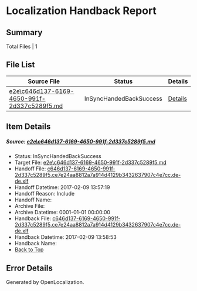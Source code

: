 # <a name='report-top'></a> Localization Handback Report

## Summary
 Total Files | 1

## File List
 Source File | Status | Details 
 ----------- | ------ | ------- 
 [e2e\c646d137-6169-4650-991f-2d337c5289f5.md](https://github.com/OpenLocalizationTestOrg/ol-test0/blob/a072feab344118faf8bc8e6a6507da2c56498f26/e2e/c646d137-6169-4650-991f-2d337c5289f5.md) | InSyncHandedBackSuccess | [Details](#d8851d66bb09eddd13be51fde91f31b6daa5b36b1)

## Item Details
##### <a name='d8851d66bb09eddd13be51fde91f31b6daa5b36b1'></a> Source: [e2e\c646d137-6169-4650-991f-2d337c5289f5.md](https://github.com/OpenLocalizationTestOrg/ol-test0/blob/a072feab344118faf8bc8e6a6507da2c56498f26/e2e/c646d137-6169-4650-991f-2d337c5289f5.md)
* Status: InSyncHandedBackSuccess
* Target File: [e2e\c646d137-6169-4650-991f-2d337c5289f5.md](https://github.com/OpenLocalizationTestOrg/ol-test0-dede/blob/d305e3209b469b3ff81d9d71aeb08c02f9e90732/e2e/c646d137-6169-4650-991f-2d337c5289f5.md)
* Handoff File: [c646d137-6169-4650-991f-2d337c5289f5.ce7e24aa8812a7a914d4129b3432637907c4e7cc.de-de.xlf](https://github.com/OpenLocalizationTestOrg/ol-test0-handoff/blob/9003898b03a2ea9f1966b60e5e4c1d897ef328b4/ol-handoff/OpenLocalizationTestOrg/ol-test0-dede/shujia/ht/c646d137-6169-4650-991f-2d337c5289f5.ce7e24aa8812a7a914d4129b3432637907c4e7cc.de-de.xlf)
* Handoff Datetime: 2017-02-09 13:57:19
* Handoff Reason: Include
* Handoff Name: 
* Archive File: 
* Archive Datetime: 0001-01-01 00:00:00
* Handback File: [c646d137-6169-4650-991f-2d337c5289f5.ce7e24aa8812a7a914d4129b3432637907c4e7cc.de-de.xlf](https://github.com/OpenLocalizationTestOrg/ol-test0-handback/blob/d4a032778317b94fd8031aa2fe7381e6ecf1427e/ol-handback/OpenLocalizationTestOrg/ol-test0-dede/shujia/ht/c646d137-6169-4650-991f-2d337c5289f5.ce7e24aa8812a7a914d4129b3432637907c4e7cc.de-de.xlf)
* Handback Datetime: 2017-02-09 13:58:53
* Handback Name: 
* [Back to Top](#report-top)


## Error Details

Generated by OpenLocalization.
